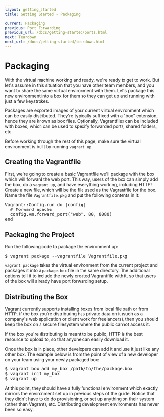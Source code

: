 ```yaml
---
layout: getting_started
title: Getting Started - Packaging

current: Packaging
previous: Port Forwarding
previous_url: /docs/getting-started/ports.html
next: Teardown
next_url: /docs/getting-started/teardown.html
---
```

# Packaging

With the virtual machine working and ready, we're ready to get to work.
But let's assume in this situation that you have other team members, and
you want to share the same virtual environment with them. Let's package this
new environment into a box for them so they can get up and running
with just a few keystrokes.

Packages are exported images of your current virtual environment which
can be easily distributed. They're typically suffixed with a "box" extension,
hence they are known as box files. Optionally, Vagrantfiles can be included
with boxes, which can be used to specify forwarded ports, shared folders, etc.

Before working through the rest of this page, make sure the virtual environment
is built by running `vagrant up`.

## Creating the Vagrantfile

First, we're going to create a basic Vagrantfile we'll package with the
box which will forward the web port. This way, users of the box can simply
add the box, do a `vagrant up`, and have everything working, including HTTP!
Create a new file, which will be the file used as the Vagrantfile for the
box. Name the file `Vagrantfile.pkg` and put the following contents in it:

<pre class="prettyprint">
Vagrant::Config.run do |config|
  # Forward apache
  config.vm.forward_port("web", 80, 8080)
end
</pre>

## Packaging the Project

Run the following code to package the environment up:

<pre>
$ vagrant package --vagrantfile Vagrantfile.pkg
</pre>

`vagrant package` takes the virtual environment from the current project
and packages it into a `package.box` file in the same directory. The additional
options tell it to include the newly created Vagrantfile with it, so that
users of the box will already have port forwarding setup.

## Distributing the Box

Vagrant currently supports installing boxes from local file path or from
HTTP. If the box you're distributing has private data on it (such as a
company's web application or client work for freelancers), then you should
keep the box on a secure filesystem where the public cannot access it.

If the box you're distributing is meant to be public, HTTP is the best
resource to upload to, so that anyone can easily download it.

Once the box is in place, other developers can add it and use it just
like any other box. The example below is from the point of view of a new
developer on your team using your newly packaged box:

<pre>
$ vagrant box add my_box /path/to/the/package.box
$ vagrant init my_box
$ vagrant up
</pre>

At this point, they should have a fully functional environment which exactly
mirrors the environment set up in previous steps of the guide. Notice that
they didn't have to do do provisioning, or set up anything on their system
(other than Vagrant), etc. Distributing development environments has never
been so easy.
